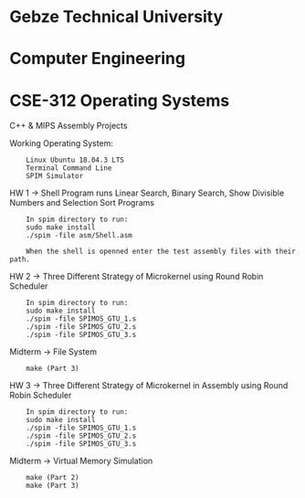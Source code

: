 # Gebze Technical University
# Computer Engineering
# CSE-312 Operating Systems

C++ & MIPS Assembly Projects 

Working Operating System:

        Linux Ubuntu 18.04.3 LTS
        Terminal Command Line
        SPIM Simulator

HW 1 -> Shell Program runs Linear Search, Binary Search, Show Divisible Numbers and Selection Sort Programs
        
        In spim directory to run:
        sudo make install
        ./spim -file asm/Shell.asm
        
        When the shell is openned enter the test assembly files with their path.

HW 2 -> Three Different Strategy of Microkernel using Round Robin Scheduler

        In spim directory to run:
        sudo make install
        ./spim -file SPIMOS_GTU_1.s
        ./spim -file SPIMOS_GTU_2.s
        ./spim -file SPIMOS_GTU_3.s
        
Midterm -> File System
        
        make (Part 3)
       
HW 3 -> Three Different Strategy of Microkernel in Assembly using Round Robin Scheduler

        In spim directory to run:
        sudo make install
        ./spim -file SPIMOS_GTU_1.s
        ./spim -file SPIMOS_GTU_2.s
        ./spim -file SPIMOS_GTU_3.s

Midterm -> Virtual Memory Simulation
        
        make (Part 2)
        make (Part 3)

